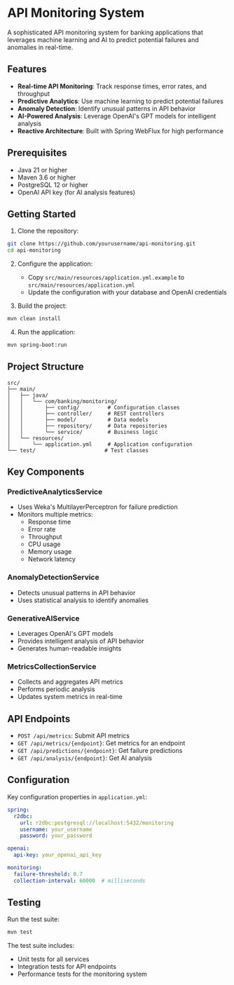 # API Monitoring System

A sophisticated API monitoring system for banking applications that leverages machine learning and AI to predict potential failures and anomalies in real-time.

## Features

- **Real-time API Monitoring**: Track response times, error rates, and throughput
- **Predictive Analytics**: Use machine learning to predict potential failures
- **Anomaly Detection**: Identify unusual patterns in API behavior
- **AI-Powered Analysis**: Leverage OpenAI's GPT models for intelligent analysis
- **Reactive Architecture**: Built with Spring WebFlux for high performance

## Prerequisites

- Java 21 or higher
- Maven 3.6 or higher
- PostgreSQL 12 or higher
- OpenAI API key (for AI analysis features)

## Getting Started

1. Clone the repository:
```bash
git clone https://github.com/yourusername/api-monitoring.git
cd api-monitoring
```

2. Configure the application:
   - Copy `src/main/resources/application.yml.example` to `src/main/resources/application.yml`
   - Update the configuration with your database and OpenAI credentials

3. Build the project:
```bash
mvn clean install
```

4. Run the application:
```bash
mvn spring-boot:run
```

## Project Structure

```
src/
├── main/
│   ├── java/
│   │   └── com/banking/monitoring/
│   │       ├── config/         # Configuration classes
│   │       ├── controller/     # REST controllers
│   │       ├── model/          # Data models
│   │       ├── repository/     # Data repositories
│   │       └── service/        # Business logic
│   └── resources/
│       └── application.yml     # Application configuration
└── test/                      # Test classes
```

## Key Components

### PredictiveAnalyticsService
- Uses Weka's MultilayerPerceptron for failure prediction
- Monitors multiple metrics:
  - Response time
  - Error rate
  - Throughput
  - CPU usage
  - Memory usage
  - Network latency

### AnomalyDetectionService
- Detects unusual patterns in API behavior
- Uses statistical analysis to identify anomalies

### GenerativeAIService
- Leverages OpenAI's GPT models
- Provides intelligent analysis of API behavior
- Generates human-readable insights

### MetricsCollectionService
- Collects and aggregates API metrics
- Performs periodic analysis
- Updates system metrics in real-time

## API Endpoints

- `POST /api/metrics`: Submit API metrics
- `GET /api/metrics/{endpoint}`: Get metrics for an endpoint
- `GET /api/predictions/{endpoint}`: Get failure predictions
- `GET /api/analysis/{endpoint}`: Get AI analysis

## Configuration

Key configuration properties in `application.yml`:

```yaml
spring:
  r2dbc:
    url: r2dbc:postgresql://localhost:5432/monitoring
    username: your_username
    password: your_password

openai:
  api-key: your_openai_api_key

monitoring:
  failure-threshold: 0.7
  collection-interval: 60000  # milliseconds
```

## Testing

Run the test suite:
```bash
mvn test
```

The test suite includes:
- Unit tests for all services
- Integration tests for API endpoints
- Performance tests for the monitoring system
